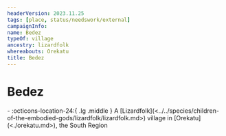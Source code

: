 ```yaml
---
headerVersion: 2023.11.25
tags: [place, status/needswork/external]
campaignInfo:
name: Bedez
typeOf: village
ancestry: lizardfolk
whereabouts: Orekatu
title: Bedez
---
```

# Bedez
<div class="grid cards ext-narrow-margin ext-one-column" markdown>
-    :octicons-location-24:{ .lg .middle } A [Lizardfolk](<../../species/children-of-the-embodied-gods/lizardfolk/lizardfolk.md>) village in [Orekatu](<./orekatu.md>), the South Region  
</div>



